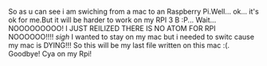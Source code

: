 So as u can see i am swiching from a mac to an Raspberry Pi.Well... ok... it's ok for me.But it will be harder to work on my RPI 3 B
:P... Wait... NOOOOOOOOO! I JUST REILIZED THERE IS NO ATOM FOR RPI NOOOOOO!!!! *sigh* I wanted to stay on my mac but i needed to switc 
cause my mac is DYING!!! So this will be my last file written on this mac :(. Goodbye! Cya on my Rpi!
